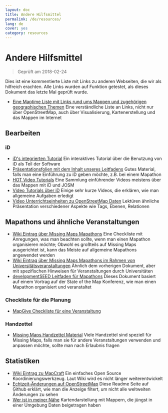 ```yaml
---
layout: doc
title: Andere Hilfsmittel
permalink: /de/resources/
lang: de
cover: yes
category: resources
---
```


# Andere Hilfsmittel

> Geprüft am 2018-02-24

Dies ist eine kommentierte Liste mit Links zu anderen Webseiten, die wir als hilfreich erachten. Alle Links wurden auf Funktion getestet, als dieses Dokument das letzte Mal geprüft wurde.

  * [Eine Maptime Liste mit Links rund ums Mappen und zugehörigen geographischen Themen](http://maptime.io/lessons-resources/) Eine verständliche Liste an Links, nicht nur über OpenStreetMap, auch über Visualisierung, Kartenerstellung und das Mappen im Internet


## Bearbeiten

### iD

  * [iD's integrierten Tutorial](http://www.openstreetmap.org/edit?editor=id#walkthrough=true) Ein interaktives Tutorial über die Benutzung von iD als Teil der Software
  * [Präsentationsfolien mit dem Inhalt unseres Leitfadens](/files/iD-editor-training.pptx) Gutes Material, falls man eine Einführung zu iD geben möchte, z.B. bei einem Mapathon
  * [HOT Video Tutorials](https://www.youtube.com/playlist?list=PLb9506_-6FMHULD9iDUAh-4qpxKdVspnD) Eine Sammlung einführender Videos meistens über das Mappen mit iD und JOSM
  * [Video Tutorials über iD](https://www.sjtdelfs.de/wordpress/?page_id=84) Einige sehr kurze Videos, die erklären, wie man allgemeine Aufgaben erledigt
  * [Video Unterrichtseinheiten zu OpenStreetMap Daten](https://www.youtube.com/playlist?list=PLqC3rFN6pDezPK0NifkGCSMop3vcXQEEU) Lektüren ähnliche Präsentation verschiedener Aspekte wie Tags, Ebenen, Relationen

## Mapathons und ähnliche Veranstaltungen

  * [Wiki Eintrag über Missing Maps Mapathons](http://wiki.openstreetmap.org/wiki/Missing_Maps_mapathons) Eine Checkliste mit Anregungen, was man beachten sollte, wenn man einen Mapathon organisieren möchte; Obwohl es großteils auf Missing Maps ausgerichtet ist, kann das Meiste auf allgemeine Mapathons angewendet werden
  * [Wiki Eintrag über Missing Maps Mapathons im Rahmen von Universitätsveranstaltungen](http://wiki.openstreetmap.org/wiki/Missing_Maps_mapathons:_for_students_and_universities) Ähnlich dem vorherigen Dokument, aber mit spezifischen Hinweisen für Veranstaltungen durch Universitäten
  * [developmentSEED Leitfaden für Mapathons](https://developmentseed.org/blog/2015/06/07/organizing-mapathons/) Dieses Dokument basiert auf einem Vortrag auf der State of the Map Konferenz, wie man einen Mapathon organisiert und veranstaltet

### Checkliste für die Planung

  * [MapGive Checkliste für eine Veranstaltung](https://mapgive.state.gov/box/#resources&event-checklist)

### Handzettel 

  * [Missing Maps Handzettel Material](https://drive.google.com/drive/folders/0BwOZ7Miy-DQdZFBGYXJ2QWljLWM) Viele Handzettel sind speziell für Missing Maps, falls man sie für andere Veranstaltungen verwenden und anpassen möchte, sollte man nach Erlaubnis fragen

## Statistiken

  * [Wiki Eintrag zu MapCraft](https://wiki.openstreetmap.org/wiki/MapCraft) Ein einfaches Open Source Koordinierungswerkzeug. Laut Wiki wird es nicht länger weiterentwickelt
  * [Echtzeit-Änderungen auf OpenStreetMap](https://github.com/osmlab/show-me-the-way) Diese Readme Seite auf Github erklärt, wie man die Anzeige filtert, um nicht alle weltweiten Änderungen zu sehen
  * [Wer ist in meiner Nähe](http://resultmaps.neis-one.org/oooc) Kartendarstellung mit Mappern, die jüngst in einer Umgebung Daten beigetragen haben
